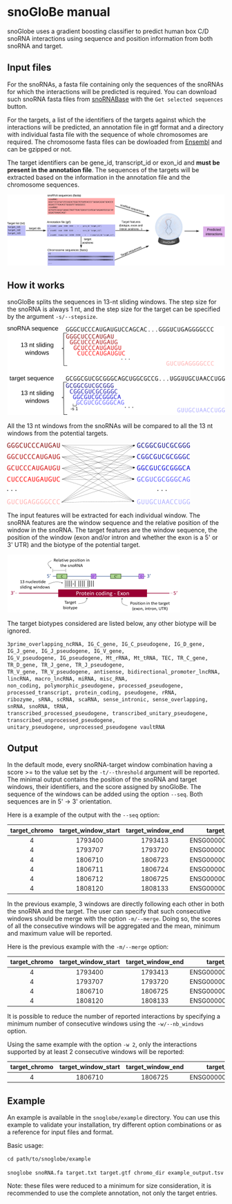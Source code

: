 # snoGloBe manual

snoGlobe uses a gradient boosting classifier to predict human box C/D snoRNA interactions using sequence and position 
information from both snoRNA and target.

## Input files

For the snoRNAs, a fasta file containing only the sequences of the snoRNAs for which the interactions will be 
predicted is required. You can download such snoRNA fasta files from 
[snoRNABase](https://www-snorna.biotoul.fr/browse.php) with the `Get selected sequences` button. 

For the targets, a list of the identifiers of the targets 
against which the interactions will be predicted, an annotation file in gtf format and a directory with individual 
fasta file with the sequence of whole chromosomes are required. The chromosome fasta files can be dowloaded from 
[Ensembl](http://ftp.ensembl.org/pub/release-104/fasta/homo_sapiens/dna/) and can be gzipped or not.

The target identifiers can be gene_id, transcript_id or exon_id and **must be present in the annotation file**.
The sequences of the targets will be extracted based on the information in the annotation file and the chromosome 
sequences.
     

![alt_tag](ressources/inputfiles.png)

## How it works

snoGloBe splits the sequences in 13-nt sliding windows. The step size for the snoRNA is always 1 nt, and the step size 
for the target can be specified by the argument `-s/--stepsize`.


![alt_tag](ressources/sliding_windows.png)


All the 13 nt windows from the snoRNAs will be compared to all the 13 nt windows from the potential targets.

![alt_tag](ressources/sliding_windows_combination.png)

The input features will be extracted for each individual window. The snoRNA features are the window sequence and the 
relative position of the window in the snoRNA. The target features are the window sequence, the position of the window 
(exon and/or intron and whether the exon is a 5' or 3' UTR) and the biotype of the potential target.

![alt_tag](ressources/input_features.png)

The target biotypes considered are listed below, any other biotype will be ignored.
```
3prime_overlapping_ncRNA, IG_C_gene, IG_C_pseudogene, IG_D_gene, IG_J_gene, IG_J_pseudogene, IG_V_gene, 
IG_V_pseudogene, IG_pseudogene, Mt_rRNA, Mt_tRNA, TEC, TR_C_gene, TR_D_gene, TR_J_gene, TR_J_pseudogene, 
TR_V_gene, TR_V_pseudogene, antisense, bidirectional_promoter_lncRNA, lincRNA, macro_lncRNA, miRNA, misc_RNA, 
non_coding, polymorphic_pseudogene, processed_pseudogene, processed_transcript, protein_coding, pseudogene, rRNA, 
ribozyme, sRNA, scRNA, scaRNA, sense_intronic, sense_overlapping, snRNA, snoRNA, tRNA, 
transcribed_processed_pseudogene, transcribed_unitary_pseudogene, transcribed_unprocessed_pseudogene, 
unitary_pseudogene, unprocessed_pseudogene vaultRNA
```

## Output

In the default mode, every snoRNA-target window combination having a score >= to the value set by the 
`-t/--threshold` argument will be reported. The minimal output contains the position of the snoRNA and target windows, 
their identifiers, and the score assigned by snoGloBe. The sequence of the windows can be added using the option 
`--seq`. Both sequences are in 5' -> 3' orientation.

Here is a example of the output with the `--seq` option:

|target_chromo|target_window_start|target_window_end|target_id|score|target_strand|sno_id|sno_window_start|sno_window_end|target_seq|sno_seq|
|:-------------:|:-------------------:|:-----------------:|:-------------:|:-----:|:-------------:|:-------------:|:----------------:|:--------------:|:-----------:|:-----------:|
|4|1793400|1793413|ENSG00000068078|0.995|+|ENSG00000220988|78|91|UGGGCCCGCGGAC|GUCUGAGGGGCCC|
|4|1793707|1793720|ENSG00000068078|0.992|+|ENSG00000220988|16|29|GAGCCCUGGGCGG|CAGCACUGGGCUC|
|4|1806710|1806723|ENSG00000068078|0.995|+|ENSG00000220988|35|48|GGGUCCUCAGGGG|CCCCUGAGGACAC|
|4|1806711|1806724|ENSG00000068078|0.991|+|ENSG00000220988|34|47|GGUCCUCAGGGGU|ACCCCUGAGGACA|
|4|1806712|1806725|ENSG00000068078|0.998|+|ENSG00000220988|33|46|GUCCUCAGGGGUG|CACCCCUGAGGAC|
|4|1808120|1808133|ENSG00000068078|0.992|+|ENSG00000220988|78|91|GGGCCCCUGGCAC|CACCCCUGAGGAC|

In the previous example, 3 windows are directly following each other in both the snoRNA and the target. The user can
specify that such consecutive windows should be merge with the option `-m/--merge`. Doing so, the scores of all the 
consecutive windows will be aggregated and the mean, minimum and maximum value will be reported.

Here is the previous example with the `-m/--merge` option:

|target_chromo|target_window_start|target_window_end|target_id|count|target_strand|sno_id|sno_window_start|sno_window_end|mean_score|min_score|max_score|target_seq|sno_seq|
|:-----------:|:-----------------:|:---------------:|:-------:|:---:|:-----------:|:----:|:--------------:|:------------:|:--------:|:-------:|:-------:|:--------:|:-----:|
|4|1793400|1793413|ENSG00000068078|1|+|ENSG00000220988|78|91|0.995|0.995|0.995|UGGGCCCGCGGAC|GUCUGAGGGGCCC|
|4|1793707|1793720|ENSG00000068078|1|+|ENSG00000220988|16|29|0.992|0.992|0.992|GAGCCCUGGGCGG|CAGCACUGGGCUC|
|4|1806710|1806725|ENSG00000068078|3|+|ENSG00000220988|33|48|0.995|0.991|0.998|GGGUCCUCAGGGGUG|CACCCCUGAGGACAC|
|4|1808120|1808133|ENSG00000068078|1|+|ENSG00000220988|78|91|0.992|0.992|0.992|GGGCCCCUGGCAC|CACCCCUGAGGAC|

It is possible to reduce the number of reported interactions by specifying a minimum number of consecutive windows 
using the `-w/--nb_windows` option. 

Using the same example with the option `-w 2`, only the interactions supported by at least 2 consecutive 
windows will be reported:

|target_chromo|target_window_start|target_window_end|target_id|count|target_strand|sno_id|sno_window_start|sno_window_end|mean_score|min_score|max_score|target_seq|sno_seq|
|:-----------:|:-----------------:|:---------------:|:-------:|:---:|:-----------:|:----:|:--------------:|:------------:|:--------:|:-------:|:-------:|:--------:|:-----:|
|4|1806710|1806725|ENSG00000068078|3|+|ENSG00000220988|33|48|0.995|0.991|0.998|GGGUCCUCAGGGGUG|CACCCCUGAGGACAC|


## Example

An example is available in the `snoglobe/example` directory. You can use this example to validate your installation, 
try different option combinations or as a reference for input files and format.

Basic usage:

```
cd path/to/snoglobe/example

snoglobe snoRNA.fa target.txt target.gtf chromo_dir example_output.tsv
```

Note: these files were reduced to a minimum for size consideration, it is recommended to use the complete annotation, 
not only the target entries.

